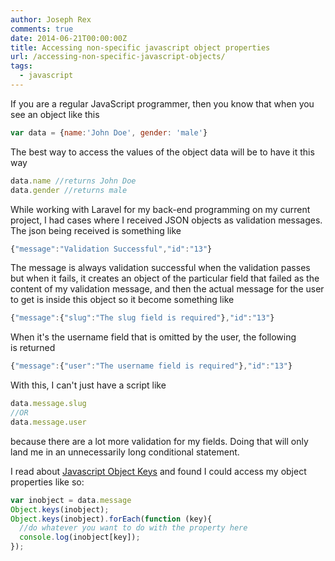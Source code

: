 ```yaml
---
author: Joseph Rex
comments: true
date: 2014-06-21T00:00:00Z
title: Accessing non-specific javascript object properties
url: /accessing-non-specific-javascript-objects/
tags:
  - javascript
---
```


If you are a regular JavaScript programmer, then you know that when you see an object like this

```js
var data = {name:'John Doe', gender: 'male'}
```

The best way to access the values of the object data will be to have it this way

```js
data.name //returns John Doe
data.gender //returns male
```

While working with Laravel for my back-end programming on my current project, I had cases where I received JSON objects as validation messages. The json being received is something like
<!--more-->

```js
{"message":"Validation Successful","id":"13"}
```

The message is always validation successful when the validation passes but when it fails, it creates an object of the particular field that failed as the content of my validation message, and then the actual message for the user to get is inside this object so it become something like

```js
{"message":{"slug":"The slug field is required"},"id":"13"}
```

When it's the username field that is omitted by the user, the following is returned

```js
{"message":{"user":"The username field is required"},"id":"13"}
```

With this, I can't just have a script like

```js
data.message.slug
//OR
data.message.user
```

because there are a lot more validation for my fields. Doing that will only land me in an unnecessarily long conditional statement.

I read about [Javascript Object Keys][1] and found I could access my object properties like so:

```js
var inobject = data.message
Object.keys(inobject);
Object.keys(inobject).forEach(function (key){
  //do whatever you want to do with the property here
  console.log(inobject[key]);
});
```

[1]: https://developer.mozilla.org/en-US/docs/Web/JavaScript/Reference/Global_Objects/Object/keys
